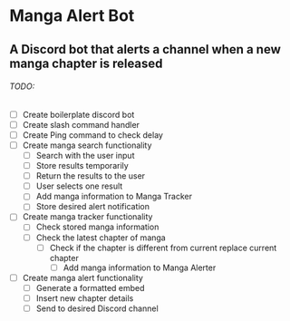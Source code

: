 # Manga Alert Bot
## A Discord bot that alerts a channel when a new manga chapter is released


###### TODO:
- [ ] Create boilerplate discord bot
- [ ] Create slash command handler
- [ ] Create Ping command to check delay
- [ ] Create manga search functionality
    - [ ] Search with the user input
    - [ ] Store results temporarily
    - [ ] Return the results to the user
    - [ ] User selects one result
    - [ ] Add manga information to Manga Tracker
    - [ ] Store desired alert notification
- [ ] Create manga tracker functionality
    - [ ] Check stored manga information
    - [ ] Check the latest chapter of manga
        -  [ ] Check if the chapter is different from current replace current chapter
            - [ ] Add manga information to Manga Alerter
- [ ] Create manga alert functionality
    - [ ] Generate a formatted embed
    - [ ] Insert new chapter details
    - [ ] Send to desired Discord channel